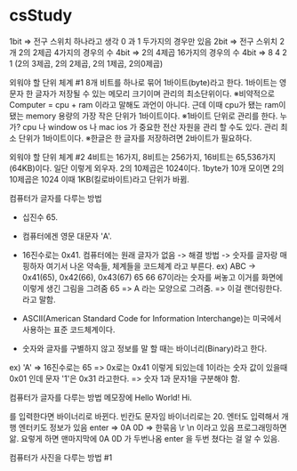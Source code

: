 # csStudy

1bit => 전구 스위치 하나라고 생각 0 과 1 두가지의 경우만 있음
2bit => 전구 스위치 2개 2의 2제곱 4가지의 경우의 수
4bit => 2의 4제곱 16가지의 경우의 수
4bit => 8 4 2 1 (2의 3제곱, 2의 2제곱, 2의 1제곱, 2의0제곱)

외워야 할 단위 체계 #1
8개 비트를 하나로 묶어 1바이트(byte)라고 한다.
1바이트는 영문자 한 글자가 저장될 수 있는 메모리 크기이며 관리의 최소단위이다.
※비약적으로 Computer = cpu + ram 이라고 말해도 과언이 아니다. 근데 이때 cpu가 됐는 ram이 됐는 memory 용량의 가장 작은 단위가 1바이트이다.
※1바이트 단위로 관리를 한다. 누가? cpu 나 window os 나 mac ios 가 중요한 전산 자원을 관리 할 수도 있다. 관리 최소 단위가 1바이트이다.
※한글은 한 글자를 저장하려면 2바이트가 필요하다.

외워야 할 단위 체계 #2
4비트는 16가지, 8비트는 256가지, 16비트는 65,536가지(64KB)이다. 일단 이렇게 외우자.
2의 10제곱은 1024이다.
1byte가 10개 모이면 2의 10제곱은 1024 이때 1KB(킬로바이트)라고 단위가 바뀜.

컴퓨터가 글자를 다루는 방법
  - 십진수 65.
  - 컴퓨터에겐 영문 대문자 'A'.
  - 16진수로는 0x41.
컴퓨터에는 원래 글자가 없음 -> 해결 방법 -> 숫자를 글자랑 매핑하자 여기서 나온 약속들, 체계들을 코드체계 라고 부른다.
ex) ABC -> 0x41(65), 0x42(66), 0x43(67)
65 66 67이라는 숫자를 써놓고 이거를 화면에 이렇게 생긴 그림을 그려줌 65 => A 라는 모양으로 그려줌. => 이걸 랜더링한다. 라고 말함.

  - ASCII(American Standard Code for Information Interchange)는 미국에서 사용하는 표준 코드체계이다.
  - 숫자와 글자를 구별하지 않고 정보를 말 할 때는 바이너리(Binary)라고 한다.

ex) 'A' => 16진수로는 65 => 0x로는 0x41 이렇게 되있는데
1이라는 숫자 값이 있을때 0x01 인데 문자 '1'은 0x31 라고한다. => 숫자 1과 문자1을 구분해야 함.

컴퓨터가 글자를 다루는 방법
메모장에
Hello World!
Hi.


를 입력한다면 
바이너리로 바뀐다. 빈칸도 문자임 바이너리로는 20.
엔터도 입력해서 개행 엔터키도 정보가 있음 enter => 0A 0D => 한묶음 \r \n 이라고 있음 프로그래밍하면 앎.
요렇게 하면 맨마지막에 0A 0D 가 두번나옴 enter 을 두번 쳤다는 걸 알 수 있음.

컴퓨터가 사진을 다루는 방법 #1
